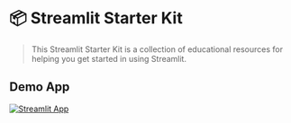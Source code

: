 # 📦 Streamlit Starter Kit

> This Streamlit Starter Kit is a collection of educational resources for helping you get started in using Streamlit.

## Demo App

[![Streamlit App](https://static.streamlit.io/badges/streamlit_badge_black_white.svg)](https://starter-kit.streamlit.app/)
